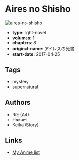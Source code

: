 # Aires no Shisho

![aires-no-shisho](https://cdn.myanimelist.net/images/manga/2/194073.jpg)

-   **type**: light-novel
-   **volumes**: 1
-   **chapters**: 8
-   **original-name**: アイレスの死書
-   **start-date**: 2017-04-25

## Tags

-   mystery
-   supernatural

## Authors

-   RiE (Art)
-   Hasumi
-   Keika (Story)

## Links

-   [My Anime list](https://myanimelist.net/manga/105986/Aires_no_Shisho)
